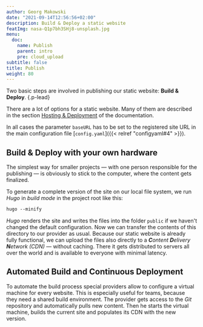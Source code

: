 ```yaml
---
author: Georg Makowski
date: "2021-09-14T12:56:56+02:00"
description: Build & Deploy a static website
featImg: nasa-Q1p7bh3SHj8-unsplash.jpg
menu:
  doc:
    name: Publish
    parent: intro
    pre: cloud_upload
subtitle: false
title: Publish
weight: 80
---
```


Two basic steps are involved in publishing our static website: **Build & Deploy**.
{.p-lead} <!--more-->

There are a lot of options for a static website. Many of them are described in the section [Hosting & Deployment](https://gohugo.io/hosting-and-deployment/) of the documentation.

In all cases the parameter `baseURL` has to be set to the registered site URL in the main configuration file [`config.yaml`]({{< relref "configyaml#4" >}}).

## Build & Deploy with your own hardware

The simplest way for smaller projects — with one person responsible for the publishing — is obviously to stick to the computer, where the content gets finalized.

To generate a complete version of the site on our local file system, we run _Hugo_ in *build mode* in the project root like this:

```md {class=col-left}
hugo --minify
```

_Hugo_ renders the site and writes the files into the folder `public` if we haven't changed the default configuration. Now we can transfer the contents of this directory to our provider as usual. Because our static website is already fully functional, we can upload the files also directly to a _**C**ontent **D**elivery **N**etwork (CDN)_ — without caching. There it gets distributed to servers all over the world and is available to everyone with minimal latency.

## Automated Build and Continuous Deployment

To automate the build process special providers allow to configure a virtual machine for every website. This is especially useful for teams, because they need a shared build environment. The provider gets access to the *Git* repository and automatically pulls new content. Then he starts the virtual machine, builds the current site and populates its CDN with the new version.
